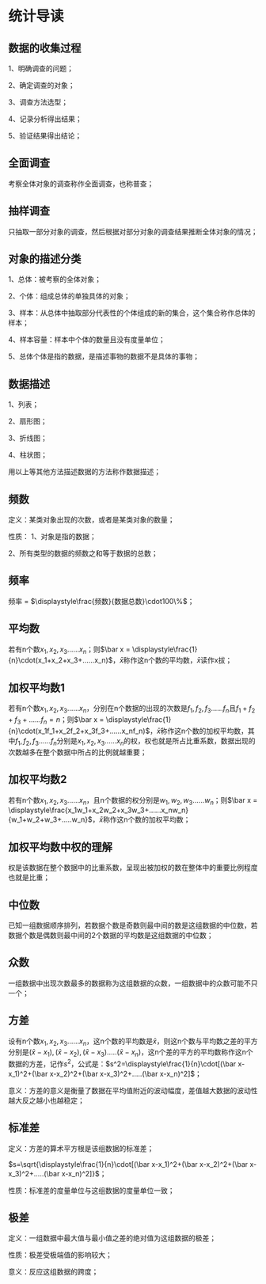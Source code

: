 # 统计导读

## 数据的收集过程
1、明确调查的问题；

2、确定调查的对象；

3、调查方法选型；

4、记录分析得出结果；

5、验证结果得出结论；

## 全面调查
考察全体对象的调查称作全面调查，也称普查；

## 抽样调查
只抽取一部分对象的调查，然后根据对部分对象的调查结果推断全体对象的情况；

## 对象的描述分类
1、总体：被考察的全体对象；

2、个体：组成总体的单独具体的对象；

3、样本：从总体中抽取部分代表性的个体组成的新的集合，这个集合称作总体的样本；

4、样本容量：样本中个体的数量且没有度量单位；

5、总体个体是指的数据，是描述事物的数据不是具体的事物；

## 数据描述
1、列表；

2、扇形图；

3、折线图；

4、柱状图；

用以上等其他方法描述数据的方法称作数据描述；

## 频数
定义：某类对象出现的次数，或者是某类对象的数量；

性质：
1、对象是指的数据；

2、所有类型的数据的频数之和等于数据的总数；

## 频率
频率 = $\displaystyle\frac{频数}{数据总数}\cdot100\%$；

## 平均数
若有n个数$x_1,x_2,x_3......x_n$；则$\bar x = \displaystyle\frac{1}{n}\cdot(x_1+x_2+x_3+......x_n)$，$\bar x$称作这n个数的平均数，$\bar x$读作x拔；

## 加权平均数1
若有n个数$x_1,x_2,x_3......x_n$，分别在n个数据的出现的次数是$f_1,f_2,f_3......f_n$且$f_1+f_2+f_3+......f_n=n$；则$\bar x = \displaystyle\frac{1}{n}\cdot(x_1f_1+x_2f_2+x_3f_3+......x_nf_n)$，$\bar x$称作这n个数的加权平均数，其中$f_1,f_2,f_3......f_n$分别是$x_1,x_2,x_3......x_n$的权，权也就是所占比重系数，数据出现的次数越多在整个数据中所占的比例就越重要；

## 加权平均数2
若有n个数$x_1,x_2,x_3......x_n$，且n个数据的权分别是$w_1,w_2,w_3......w_n$；则$\bar x = \displaystyle\frac{x_1w_1+x_2w_2+x_3w_3+......x_nw_n}{w_1+w_2+w_3+.....w_n}$，$\bar x$称作这n个数的加权平均数；

## 加权平均数中权的理解
权是该数据在整个数据中的比重系数，呈现出被加权的数在整体中的重要比例程度也就是比重；

## 中位数
已知一组数据顺序排列，若数据个数是奇数则最中间的数是这组数据的中位数，若数据个数是偶数则最中间的2个数据的平均数是这组数据的中位数；

## 众数
一组数据中出现次数最多的数据称为这组数据的众数，一组数据中的众数可能不只一个；

## 方差
设有n个数$x_1,x_2,x_3......x_n$，这n个数的平均数是$\bar x$，则这n个数与平均数之差的平方分别是$(\bar x-x_1),(\bar x-x_2),(\bar x-x_3).....(\bar x-x_n)$，这n个差的平方的平均数称作这n个数据的方差，记作$s^2$，公式是：$s^2=\displaystyle\frac{1}{n}\cdot[(\bar x-x_1)^2+(\bar x-x_2)^2+(\bar x-x_3)^2+.....(\bar x-x_n)^2]$；

意义：方差的意义是衡量了数据在平均值附近的波动幅度，差值越大数据的波动性越大反之越小也越稳定；

## 标准差
定义：方差的算术平方根是该组数据的标准差；

$s=\sqrt{\displaystyle\frac{1}{n}\cdot[(\bar x-x_1)^2+(\bar x-x_2)^2+(\bar x-x_3)^2+.....(\bar x-x_n)^2]}$；

性质：标准差的度量单位与这组数据的度量单位一致；

## 极差
定义：一组数据中最大值与最小值之差的绝对值为这组数据的极差；

性质：极差受极端值的影响较大；

意义：反应这组数据的跨度；
